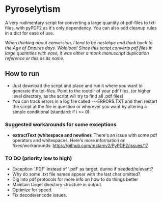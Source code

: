 # Pyroselytism
A very rudimentary script for converting a large quantity of pdf-files to txt-files, with pyPDF2 as it's only dependency.
You can also add cleanup rules in a dict for ease of use. 

*When thinking about conversion, I tend to be nostalgic and think back to the Age of Empires days. Wololooo! Since this script converts pdf files in large quantities with ease, it was either a monk manuscript duplication reference or this as its name.*

## How to run
- Just download the script and place and run it where you want to generate the txt-files. Point to the rootdir of your pdf files. (or higher level directory, as the script will try to find all .pdf files)
- You can track errors in a log file called ---ERRORS.TXT and then restart the script at the file in question or wherever you want by altering a simple conditional (standard: if i >= 0).

### Suggested workarounds for some exceptions
- **extractText (whitespace and newline)**: There's an issue with some pdf operators and whitespaces. Here's more information on fixes/workarounds: https://github.com/mstamy2/PyPDF2/issues/17 

### TO DO (priority low to high)
- Exception '.PDF' instead of '.pdf' as target, dunno if needed/relevant?
- Why do some .txt file names appear with the last char omitted? 
- Dig into pdf protocols for more info on how to do things better
- Maintain target directory structure in output.
- Optimize for speed.
- Fix decode/encode issues.
